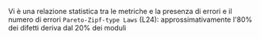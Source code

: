 Vi è una relazione statistica tra le metriche e la presenza di errori e il numero di errori
`Pareto-Zipf-type Laws` (L24): approssimativamente l'80% dei difetti deriva dal 20% dei moduli

